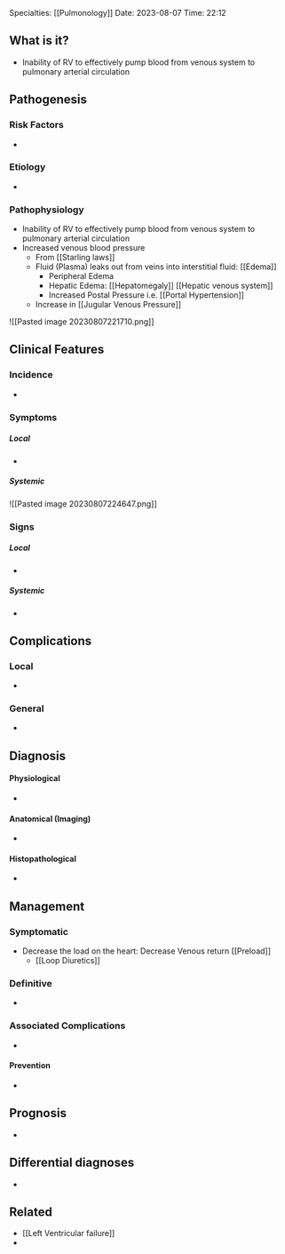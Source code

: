 
Specialties: [[Pulmonology]]
Date: 2023-08-07
Time: 22:12 

## What is it?
- Inability of RV to effectively pump blood from venous system to pulmonary arterial circulation

## Pathogenesis
### Risk Factors
- 

### Etiology
- 

### Pathophysiology
- Inability of RV to effectively pump blood from venous system to pulmonary arterial circulation
- Increased venous blood pressure
	- From [[Starling laws]] 
	- Fluid (Plasma) leaks out from veins into interstitial fluid: [[Edema]] 
		- Peripheral Edema
		- Hepatic Edema: [[Hepatomegaly]] [[Hepatic venous system]] 
		- Increased Postal Pressure i.e. [[Portal Hypertension]] 
	- Increase in [[Jugular Venous Pressure]] 

![[Pasted image 20230807221710.png]]



## Clinical Features
### Incidence
- 


### Symptoms
##### Local 
- 

##### Systemic 

![[Pasted image 20230807224647.png]]



### Signs
##### Local
- 

##### Systemic
- 


## Complications
### Local
- 

### General
- 


## Diagnosis
#### Physiological 
- 

#### Anatomical (Imaging)
- 

#### Histopathological
- 

## Management
### Symptomatic
- Decrease the load on the heart: Decrease Venous return [[Preload]]
	- [[Loop Diuretics]] 

### Definitive
- 

### Associated Complications
- 

#### Prevention
- 


## Prognosis
- 


## Differential diagnoses
- 


## Related
- [[Left Ventricular failure]] 
- 




